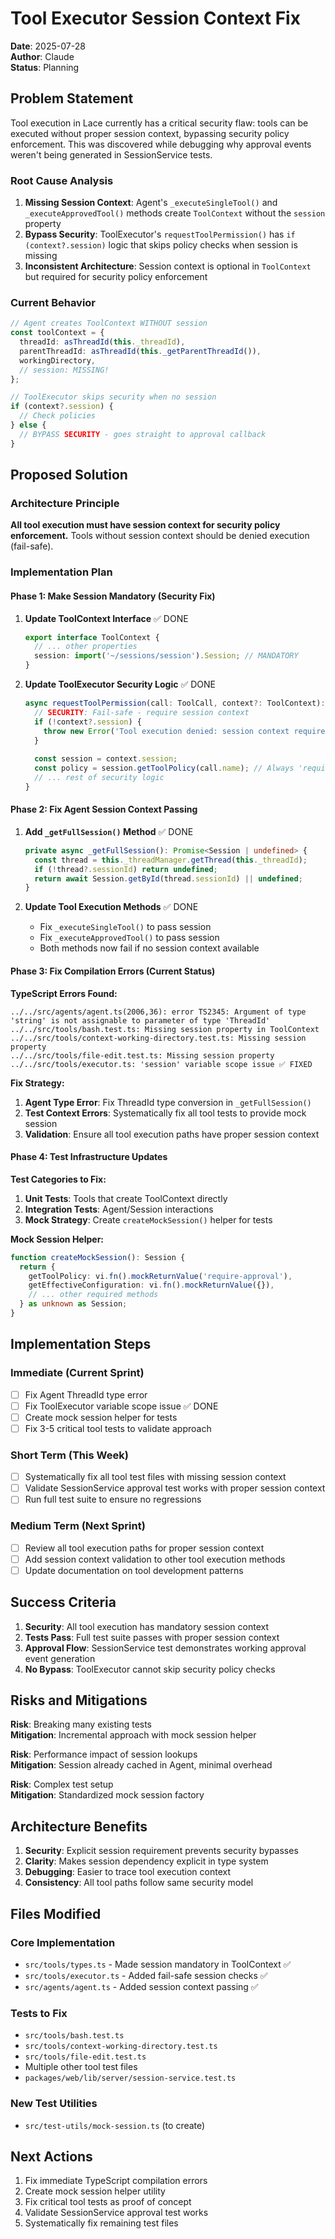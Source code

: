 # Tool Executor Session Context Fix

**Date**: 2025-07-28  
**Author**: Claude  
**Status**: Planning  

## Problem Statement

Tool execution in Lace currently has a critical security flaw: tools can be executed without proper session context, bypassing security policy enforcement. This was discovered while debugging why approval events weren't being generated in SessionService tests.

### Root Cause Analysis

1. **Missing Session Context**: Agent's `_executeSingleTool()` and `_executeApprovedTool()` methods create `ToolContext` without the `session` property
2. **Bypass Security**: ToolExecutor's `requestToolPermission()` has `if (context?.session)` logic that skips policy checks when session is missing
3. **Inconsistent Architecture**: Session context is optional in `ToolContext` but required for security policy enforcement

### Current Behavior
```typescript
// Agent creates ToolContext WITHOUT session
const toolContext = {
  threadId: asThreadId(this._threadId),
  parentThreadId: asThreadId(this._getParentThreadId()),
  workingDirectory,
  // session: MISSING!
};

// ToolExecutor skips security when no session
if (context?.session) {
  // Check policies
} else {
  // BYPASS SECURITY - goes straight to approval callback
}
```

## Proposed Solution

### Architecture Principle
**All tool execution must have session context for security policy enforcement.** Tools without session context should be denied execution (fail-safe).

### Implementation Plan

#### Phase 1: Make Session Mandatory (Security Fix)
1. **Update ToolContext Interface** ✅ DONE
   ```typescript
   export interface ToolContext {
     // ... other properties
     session: import('~/sessions/session').Session; // MANDATORY
   }
   ```

2. **Update ToolExecutor Security Logic** ✅ DONE
   ```typescript
   async requestToolPermission(call: ToolCall, context?: ToolContext): Promise<'granted' | 'pending'> {
     // SECURITY: Fail-safe - require session context
     if (!context?.session) {
       throw new Error('Tool execution denied: session context required for security policy enforcement');
     }
     
     const session = context.session;
     const policy = session.getToolPolicy(call.name); // Always 'require-approval' by default
     // ... rest of security logic
   }
   ```

#### Phase 2: Fix Agent Session Context Passing
1. **Add `_getFullSession()` Method** ✅ DONE
   ```typescript
   private async _getFullSession(): Promise<Session | undefined> {
     const thread = this._threadManager.getThread(this._threadId);
     if (!thread?.sessionId) return undefined;
     return await Session.getById(thread.sessionId) || undefined;
   }
   ```

2. **Update Tool Execution Methods** ✅ DONE
   - Fix `_executeSingleTool()` to pass session
   - Fix `_executeApprovedTool()` to pass session
   - Both methods now fail if no session context available

#### Phase 3: Fix Compilation Errors (Current Status)

**TypeScript Errors Found:**
```
../../src/agents/agent.ts(2006,36): error TS2345: Argument of type 'string' is not assignable to parameter of type 'ThreadId'
../../src/tools/bash.test.ts: Missing session property in ToolContext
../../src/tools/context-working-directory.test.ts: Missing session property  
../../src/tools/file-edit.test.ts: Missing session property
../../src/tools/executor.ts: 'session' variable scope issue ✅ FIXED
```

**Fix Strategy:**
1. **Agent Type Error**: Fix ThreadId type conversion in `_getFullSession()`
2. **Test Context Errors**: Systematically fix all tool tests to provide mock session
3. **Validation**: Ensure all tool execution paths have proper session context

#### Phase 4: Test Infrastructure Updates

**Test Categories to Fix:**
1. **Unit Tests**: Tools that create ToolContext directly
2. **Integration Tests**: Agent/Session interactions
3. **Mock Strategy**: Create `createMockSession()` helper for tests

**Mock Session Helper:**
```typescript
function createMockSession(): Session {
  return {
    getToolPolicy: vi.fn().mockReturnValue('require-approval'),
    getEffectiveConfiguration: vi.fn().mockReturnValue({}),
    // ... other required methods
  } as unknown as Session;
}
```

## Implementation Steps

### Immediate (Current Sprint)
- [ ] Fix Agent ThreadId type error
- [ ] Fix ToolExecutor variable scope issue ✅ DONE
- [ ] Create mock session helper for tests
- [ ] Fix 3-5 critical tool tests to validate approach

### Short Term (This Week)
- [ ] Systematically fix all tool test files with missing session context
- [ ] Validate SessionService approval test works with proper session context
- [ ] Run full test suite to ensure no regressions

### Medium Term (Next Sprint)
- [ ] Review all tool execution paths for proper session context
- [ ] Add session context validation to other tool execution methods
- [ ] Update documentation on tool development patterns

## Success Criteria

1. **Security**: All tool execution has mandatory session context
2. **Tests Pass**: Full test suite passes with proper session context
3. **Approval Flow**: SessionService test demonstrates working approval event generation
4. **No Bypass**: ToolExecutor cannot skip security policy checks

## Risks and Mitigations

**Risk**: Breaking many existing tests  
**Mitigation**: Incremental approach with mock session helper

**Risk**: Performance impact of session lookups  
**Mitigation**: Session already cached in Agent, minimal overhead

**Risk**: Complex test setup  
**Mitigation**: Standardized mock session factory

## Architecture Benefits

1. **Security**: Explicit session requirement prevents security bypasses
2. **Clarity**: Makes session dependency explicit in type system
3. **Debugging**: Easier to trace tool execution context
4. **Consistency**: All tool paths follow same security model

## Files Modified

### Core Implementation
- `src/tools/types.ts` - Made session mandatory in ToolContext ✅
- `src/tools/executor.ts` - Added fail-safe session checks ✅
- `src/agents/agent.ts` - Added session context passing ✅

### Tests to Fix
- `src/tools/bash.test.ts`
- `src/tools/context-working-directory.test.ts`
- `src/tools/file-edit.test.ts`
- Multiple other tool test files
- `packages/web/lib/server/session-service.test.ts`

### New Test Utilities
- `src/test-utils/mock-session.ts` (to create)

## Next Actions

1. Fix immediate TypeScript compilation errors
2. Create mock session helper utility
3. Fix critical tool tests as proof of concept
4. Validate SessionService approval test works
5. Systematically fix remaining test files